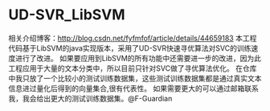 # UD-SVR_LibSVM
相关介绍博客：http://blog.csdn.net/fyfmfof/article/details/44659183
本工程代码基于LibSVM的java实现版本，采用了UD-SVR快速寻优算法对SVC的训练速度进行了改进。
如果要应用到LibSVM的所有功能中还需要进一步的改进，因为此工程应用于大量的文本分类中，所以目前只针对SVC做了寻优算法优化。
在仓库中我只放了一个比较小的测试训练数据集，这些测试训练数据集都是通过真实文本信息进过量化后得到的向量集合,很有代表性。
如果需要更大的可以通过邮箱联系我，我会给出更大的测试训练数据集。@F-Guardian

